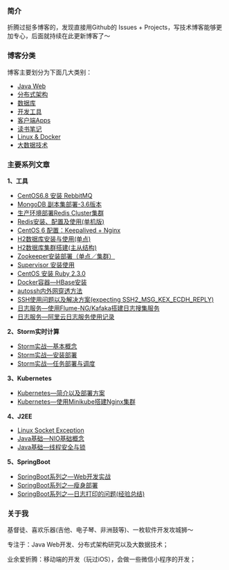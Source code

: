 ### 简介

折腾过挺多博客的，发现直接用Github的 Issues + Projects，写技术博客能够更加专心，后面就持续在此更新博客了～

### 博客分类

博客主要划分为下面几大类别：

* [Java Web](https://github.com/johnnian/Blog/projects/1)
* [分布式架构](https://github.com/johnnian/Blog/projects/2)
* [数据库](https://github.com/johnnian/Blog/projects/3)
* [开发工具](https://github.com/johnnian/Blog/projects/4)
* [客户端Apps](https://github.com/johnnian/Blog/projects/5)
* [读书笔记](https://github.com/johnnian/Blog/projects/6)
* [Linux & Docker](https://github.com/johnnian/Blog/projects/7)
* [大数据技术](https://github.com/johnnian/Blog/projects/8)

### 主要系列文章

**1、工具**

- [CentOS6.8 安装 RebbitMQ](https://github.com/johnnian/Blog/issues/7)
- [MongoDB 副本集部署-3.6版本](https://github.com/johnnian/Blog/issues/8)
- [生产环境部署Redis Cluster集群](https://github.com/johnnian/Blog/issues/9)
- [Redis安装、配置及使用(单机版) ](https://github.com/johnnian/Blog/issues/2)
- [CentOS 6 配置：Keepalived + Nginx ](https://github.com/johnnian/Blog/issues/19)
- [H2数据库安装与使用(单点) ](https://github.com/johnnian/Blog/issues/24)
- [H2数据库集群搭建(主从结构)](https://github.com/johnnian/Blog/issues/26)
- [Zookeeper安装部署（单点／集群）](https://github.com/johnnian/Blog/issues/25)
- [Supervisor 安装使用](https://github.com/johnnian/Blog/issues/27)
- [CentOS 安装 Ruby 2.3.0](https://github.com/johnnian/Blog/issues/33)
- [Docker容器—HBase安装](https://github.com/johnnian/Blog/issues/38)
- [autossh内外网穿透方法](https://github.com/johnnian/Blog/issues/43)
- [SSH使用问题以及解决方案(expecting SSH2_MSG_KEX_ECDH_REPLY) ](https://github.com/johnnian/Blog/issues/44)
- [日志服务—使用Flume-NG/Kafaka搭建日志搜集服务 ](https://github.com/johnnian/Blog/issues/34)
- [日志服务—阿里云日志服务使用记录](https://github.com/johnnian/Blog/issues/46)

**2、Storm实时计算**

- [Storm实战—基本概念](https://github.com/johnnian/Blog/issues/21)
- [Storm实战—安装部署](https://github.com/johnnian/Blog/issues/22)
- [Storm实战—任务部署与调度](https://github.com/johnnian/Blog/issues/23)

**3、Kubernetes**

- [Kubernetes—简介以及部署方案](https://github.com/johnnian/Blog/issues/30)
- [Kubernetes—使用Minikube搭建Nginx集群](https://github.com/johnnian/Blog/issues/32)

**4、J2EE**

- [Linux Socket Exception](https://github.com/johnnian/Blog/issues/35)
- [Java基础—NIO基础概念](https://github.com/johnnian/Blog/issues/36)
- [Java基础—线程安全与锁](https://github.com/johnnian/Blog/issues/37)


**5、SpringBoot**

- [SpringBoot系列之—Web开发实战](https://github.com/johnnian/Blog/issues/39)
- [SpringBoot系列之—瘦身部署](https://github.com/johnnian/Blog/issues/41)
- [SpringBoot系列之—日志打印的问题(经验总结)](https://github.com/johnnian/Blog/issues/42)


### 关于我

基督徒、喜欢乐器(吉他、电子琴、非洲鼓等)、一枚软件开发攻城狮～

专注于：Java Web开发、分布式架构研究以及大数据技术；

业余爱折腾：移动端的开发（玩过iOS），会做一些微信小程序的开发；


